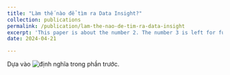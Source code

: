 ```yaml
---
title: "Làm thế nào để tìm ra Data Insight?"
collection: publications
permalink: /publication/lam-the-nao-de-tim-ra-data-insight
excerpt: 'This paper is about the number 2. The number 3 is left for future work.'
date: 2024-04-21

---
```


Dựa vào ![định nghĩa](https://bruno-phan.github.io/publication/co-the-ban-chua-biet-dieu-nay-ve-data-insight) trong phần trước.
